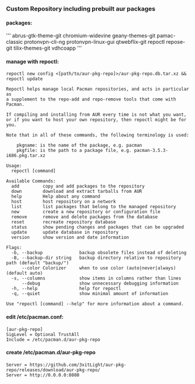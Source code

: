 ### Custom Repository including prebuilt aur packages

#### packages:
'''
abrus-gtk-theme-git
chromium-widevine
geany-themes-git
pamac-classic
protonvpn-cli-ng
protonvpn-linux-gui
qtwebflix-git
repoctl
repose-git
tilix-themes-git
vdhcoapp
'''

#### manage with repoctl:

```
repoctl new config <[path/to/aur-pkg-repo]>/aur-pkg-repo.db.tar.xz && repoctl update
```

```
Repoctl helps manage local Pacman repositories, and acts in particular as
a supplement to the repo-add and repo-remove tools that come with Pacman.

If compiling and installing from AUR every time is not what you want,
or if you want to host your own repository, then repoctl might be for you.

Note that in all of these commands, the following terminology is used:

    pkgname: is the name of the package, e.g. pacman
    pkgfile: is the path to a package file, e.g. pacman-3.5.3-i686.pkg.tar.xz

Usage:
  repoctl [command]

Available Commands:
  add         copy and add packages to the repository
  down        download and extract tarballs from AUR
  help        Help about any command
  host        host repository on a network
  list        list packages that belong to the managed repository
  new         create a new repository or configuration file
  remove      remove and delete packages from the database
  reset       recreate repository database
  status      show pending changes and packages that can be upgraded
  update      update database in repository
  version     show version and date information

Flags:
  -b, --backup              backup obsolete files instead of deleting
  -B, --backup-dir string   backup directory relative to repository path (default "backup/")
      --color Colorizer     when to use color (auto|never|always) (default auto)
  -s, --columns             show items in columns rather than lines
      --debug               show unnecessary debugging information
  -h, --help                help for repoctl
  -q, --quiet               show minimal amount of information

Use "repoctl [command] --help" for more information about a command.
```

#### edit /etc/pacman.conf:

```
[aur-pkg-repo]
SigLevel = Optional TrustAll 
Include = /etc/pacman.d/aur-pkg-repo
```

#### create /etc/pacman.d/aur-pkg-repo

```
Server = https://github.com/3xitLight/aur-pkg-repo/releases/download/aur-pkg-repo/
Server = http://0.0.0.0:8080
```

